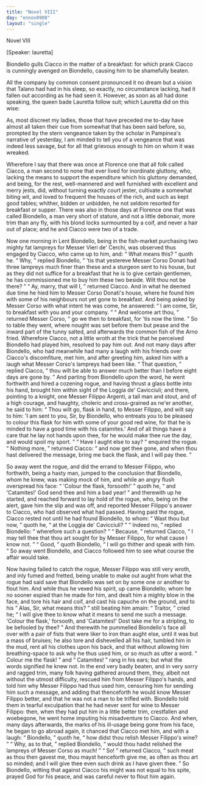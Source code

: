 ```yaml
---
title: "Novel VIII"
day: "ennov0908"
layout: "single"
---
```

<html>
 <head>
 </head>
 <body>
  <div id="nov0908" type="novella" who="lauretta">
   <head>
    Novel VIII
   </head>
   <p>
    [Speaker: lauretta]
   </p>
   <argument>
    <p>
     <milestone id="p09080001"/>
     <!--(i)-->
     Biondello gulls Ciacco in the matter of a breakfast: for
 which prank Ciacco is cunningly avenged on Biondello,
 causing him to be shamefully beaten.
     <!--(/i)-->
    </p>
   </argument>
   <div3 type="commentary" who="author">
    <p>
     <milestone id="p09080002"/>
     <!--(sc)-->
     All
     <!--(/sc)-->
     the company by common consent pronounced it no dream
 but a vision that Talano had had in his sleep, so exactly, no circumstance
 lacking, had it fallen out according as he had seen it. However,
 as soon as all had done speaking, the queen bade Lauretta
 follow suit; which Lauretta did on this wise:
    </p>
   </div3>
   <div3 type="commentary" who="lauretta">
    <p>
     <milestone id="p09080003"/>
     As, most discreet
 my ladies, those that have preceded me to-day have almost all taken
 their cue from somewhat that has been said before, so, prompted by
 the stern vengeance taken by the scholar in Pampinea's narrative of
 yesterday, I am minded to tell you of a vengeance that was indeed
 less savage, but for all that grievous enough to him on whom it was
 wreaked.
    </p>
   </div3>
   <p>
    <milestone id="p09080004"/>
    Wherefore I say that there was once at Florence one that all
 folk called Ciacco, a man second to none that ever lived for inordinate
 gluttony, who, lacking the means to support the expenditure
 which his gluttony demanded, and being, for the rest, well-mannered
 and well furnished with excellent and merry jests, did, without turning
 exactly court jester, cultivate a somewhat biting wit, and loved
 to frequent the houses of the rich, and such as kept good tables;
 whither, bidden or unbidden, he not seldom resorted for breakfast or
 supper.
    <milestone id="p09080005"/>
    There was also in those days at Florence one that was called
 Biondello, a man very short of stature, and not a little debonair, more
 trim than any fly, with his blond locks surmounted by a coif, and
 never a hair out of place; and he and Ciacco were two of a trade.
   </p>
   <p>
    <milestone id="p09080006"/>
    Now one morning in Lent Biondello, being in the fish-market
 purchasing two mighty fat lampreys for Messer Vieri de' Cerchi, was
    <pb n="299"/>
    observed
 thus engaged by Ciacco, who came up to him, and:
    <q direct="unspecified">
     What means this?
    </q>
    quoth he.
    <milestone id="p09080007"/>
    <q direct="unspecified">
     Why,
    </q>
    replied Biondello,
    <q direct="unspecified">
     'tis
 that yestereve Messer Corso Donati had three lampreys much finer
 than these and a sturgeon sent to his house, but as they did not
 suffice for a breakfast that he is to give certain gentlemen, he has
 commissioned me to buy him these two beside. Wilt thou not be
	there?
    </q>
    <milestone id="p09080008"/>
    <q direct="unspecified">
     Ay, marry, that will I,
    </q>
    returned Ciacco.
    <milestone id="p09080009"/>
    And in what
 he deemed due time he hied him to Messer Corso Donati's house, where
 he found him with some of his neighbours not yet gone to breakfast.
 And being asked by Messer Corso with what intent he was come,
 he answered:
    <q direct="unspecified">
     I am come, Sir, to breakfast with you and your
 company.
    </q>
    <milestone id="p09080010"/>
    <q direct="unspecified">
     And welcome art thou,
    </q>
    returned Messer Corso,
    <q direct="unspecified">
     go
 we then to breakfast, for 'tis now the time.
    </q>
    <milestone id="p09080011"/>
    So to table they went,
 where nought was set before them but pease and the inward part of
 the tunny salted, and afterwards the common fish of the Arno fried.
 Wherefore Ciacco, not a little wroth at the trick that he perceived
 Biondello had played him, resolved to pay him out. And not many
 days after Biondello, who had meanwhile had many a laugh with his
 friends over Ciacco's discomfiture,
    <milestone id="p09080012"/>
    met him, and after greeting him,
 asked him with a laugh what Messer Corso's lampreys had been like.
    <q direct="unspecified">
     That question,
    </q>
    replied Ciacco,
    <q direct="unspecified">
     thou wilt be able to answer much
 better than I before eight days are gone by.
    </q>
    <milestone id="p09080013"/>
    And parting from
 Biondello upon the word, he went forthwith and hired a cozening
 rogue, and having thrust a glass bottle into his hand, brought him
 within sight of the Loggia de' Cavicciuli; and there, pointing to a
 knight, one Messer Filippo Argenti, a tall man and stout, and of
 a high courage, and haughty, choleric and cross-grained as ne'er
 another, he said to him:
    <milestone id="p09080014"/>
    <q direct="unspecified">
     Thou wilt go, flask in hand, to Messer
 Filippo, and wilt say to him: 'I am sent to you, Sir, by Biondello,
 who entreats you to be pleased to colour this flask for him with some
 of your good red wine, for that he is minded to have a good time with
 his catamites.' And of all things have a care that he lay not hands
 upon thee, for he would make thee rue the day, and would spoil my
 sport.
    </q>
    <milestone id="p09080015"/>
    <q direct="unspecified">
     Have I aught else to say?
    </q>
    enquired the rogue.
    <milestone id="p09080016"/>
    <q direct="unspecified">
     Nothing
 more,
    </q>
    returned Ciacco:
    <q direct="unspecified">
     and now get thee gone, and when thou
 hast delivered the message, bring me back the flask, and I will pay
 thee.
    </q>
   </p>
   <p>
    <milestone id="p09080017"/>
    So away went the rogue, and did the errand to Messer Filippo,
    <pb n="300"/>
    who
 forthwith, being a hasty man, jumped to the conclusion that
 Biondello, whom he knew, was making mock of him, and while an
 angry flush overspread his face:
    <q direct="unspecified">
     'Colour the flask, forsooth!'
    </q>
    quoth he,
    <q direct="unspecified">
     and 'Catamites!' God send thee and him a bad year!
    </q>
    and therewith up he started, and reached forward to lay hold of the
 rogue,
    <milestone id="p09080018"/>
    who, being on the alert, gave him the slip and was off, and
 reported Messer Filippo's answer to Ciacco, who had observed what
 had passed.
    <milestone id="p09080019"/>
    Having paid the rogue, Ciacco rested not until he had
 found Biondello, to whom:
    <q direct="unspecified">
     Wast thou but now,
    </q>
    quoth he,
    <q direct="unspecified">
     at
 the Loggia de' Cavicciuli?
    </q>
    <milestone id="p09080020"/>
    <q direct="unspecified">
     Indeed no,
    </q>
    replied Biondello:
    <q direct="unspecified">
     wherefore
 such a question?
    </q>
    <milestone id="p09080021"/>
    <q direct="unspecified">
     Because,
    </q>
    returned Ciacco,
    <q direct="unspecified">
     I may tell
 thee that thou art sought for by Messer Filippo, for what cause I know
 not.
    </q>
    <milestone id="p09080022"/>
    <q direct="unspecified">
     Good,
    </q>
    quoth Biondello,
    <q direct="unspecified">
     I will go thither and speak with
 him.
    </q>
    <milestone id="p09080023"/>
    So away went Biondello, and Ciacco followed him to see
 what course the affair would take.
   </p>
   <p>
    Now having failed to catch the rogue, Messer Filippo was still
 very wroth, and inly fumed and fretted, being unable to make out
 aught from what the rogue had said save that Biondello was set on
 by some one or another to flout him. And while thus he vexed his
 spirit, up came Biondello; whom he no sooner espied than he made
 for him, and dealt him a mighty blow in the face, and tore his hair
 and coif, and cast his capuche on the ground,
    <milestone id="p09080024"/>
    and to his
    <q direct="unspecified">
     Alas, Sir,
 what means this?
    </q>
    <milestone id="p09080025"/>
    still beating him amain:
    <q direct="unspecified">
     Traitor,
    </q>
    cried he;
    <q direct="unspecified">
     I
 will give thee to know what it means to send me such a message.
 'Colour the flask,' forsooth, and 'Catamites!' Dost take me for a
 stripling, to be befooled by thee?
    </q>
    <milestone id="p09080026"/>
    And therewith he pummelled
 Biondello's face all over with a pair of fists that were liker to iron
 than aught else, until it was but a mass of bruises; he also tore and
 dishevelled all his hair, tumbled him in the mud, rent all his clothes
 upon his back, and that without allowing him breathing-space to ask
 why he thus used him, or so much as utter a word.
    <q direct="unspecified">
     Colour me
 the flask!
    </q>
    and
    <q direct="unspecified">
     Catamites!
    </q>
    rang in his ears;
    <milestone id="p09080027"/>
    but what the
 words signified he knew not.
    <milestone id="p09080028"/>
    In the end very badly beaten, and in
 very sorry and ragged trim, many folk having gathered around them,
 they, albeit not without the utmost difficulty, rescued him from
 Messer Filippo's hands, and told him why Messer Filippo had thus
 used him, censuring him for sending him such a message, and adding
 that thenceforth he would know Messer Filippo better, and that he
    <pb n="301"/>
    was
 not a man to be trifled with.
    <milestone id="p09080029"/>
    Biondello told them in tearful
 exculpation that he had never sent for wine to Messer Filippo:
 then, when they had put him in a little better trim, crestfallen and
 woebegone, he went home imputing his misadventure to Ciacco.
    <milestone id="p09080030"/>
    And when, many days afterwards, the marks of his ill-usage being
 gone from his face, he began to go abroad again, it chanced that
 Ciacco met him, and with a laugh:
    <q direct="unspecified">
     Biondello,
    </q>
    quoth he,
    <q direct="unspecified">
     how
 didst thou relish Messer Filippo's wine?
    </q>
    <milestone id="p09080031"/>
    <q direct="unspecified">
     Why, as to that,
    </q>
    replied Biondello,
    <q direct="unspecified">
     would thou hadst relished the lampreys of Messer
 Corso as much!
    </q>
    <milestone id="p09080032"/>
    <q direct="unspecified">
     So!
    </q>
    returned Ciacco,
    <q direct="unspecified">
     such meat as thou then
 gavest me, thou mayst henceforth give me, as often as thou art so
 minded; and I will give thee even such drink as I have given thee.
    </q>
    <milestone id="p09080033"/>
    So Biondello, witting that against Ciacco his might was not equal to
 his spite, prayed God for his peace, and was careful never to flout
 him again.
   </p>
  </div>
 </body>
</html>